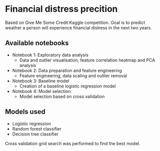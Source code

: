 # Financial distress precition
Based on Give Me Some Credit Kaggle competition. Goal is to predict weather a person will experience financial distress in the next two years.

## Available notebooks
* Notebook 1: Exploratory data analysis
    *  Data and outlier visualisation, feature correlation heatmap and PCA analysis
* Notebook 2: Data preparation and feature engineering
    * Feature engineering, data scaling and outlier removal
* Notebook 3: Baseline model
    * Creation of a baseline logistic regression model
* Notebook 4: Model selection
    * Model selection based on cross validation

## Models used
* Logistic regression
* Random forest classifier
* Decision tree classifier

Cross validation grid search was performed to find the best model.
